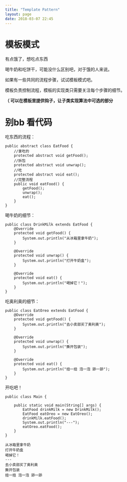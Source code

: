 ```yaml
---
title: "Template Pattern"
layout: page
date: 2018-03-07 22:45
---
```


# 模板模式

有点饿了，想吃点东西

喝牛奶和吃饼干，可能没什么区别吧，对于饿的人来说。

如果有一些共同的流程步骤，试试模板模式吧。

模板负责控制流程，模板的实现类只需要关注每个步骤的细节。

**（ 可以在模板里提供钩子，让子类实现算法中可选的部分**

# 别bb 看代码

吃东西的流程：

```
public abstract class EatFood {
    //拿吃的
    protected abstract void getFood();
    //拆包
    protected abstract void unwrap();
    //吃
    protected abstract void eat();
    //完整流程
    public void eatFood() {
        getFood();
        unwrap();
        eat();
    }
}
```

喝牛奶的细节：

```
public class DrinkMilk extends EatFood {
    @Override
    protected void getFood() {
        System.out.println("从冰箱里拿牛奶");
    }

    @Override
    protected void unwrap() {
        System.out.println("打开牛奶盒");
    }

    @Override
    protected void eat() {
        System.out.println("喝掉它！");
    }
}
```

吃奥利奥的细节：

```
public class EatOreo extends EatFood {
    @Override
    protected void getFood() {
        System.out.println("去小卖部买了奥利奥");
    }

    @Override
    protected void unwrap() {
        System.out.println("撕开包装");
    }

    @Override
    protected void eat() {
        System.out.println("扭一扭 泡一泡 舔一舔");
    }
}
```

开吃吧！

```
public class Main {

    public static void main(String[] args) {
        EatFood drinkMilk = new DrinkMilk();
        EatFood eatOreo = new EatOreo();
        drinkMilk.eatFood();
        System.out.println("---");
        eatOreo.eatFood();
    }
}
```

```
从冰箱里拿牛奶
打开牛奶盒
喝掉它！
---
去小卖部买了奥利奥
撕开包装
扭一扭 泡一泡 舔一舔
```
